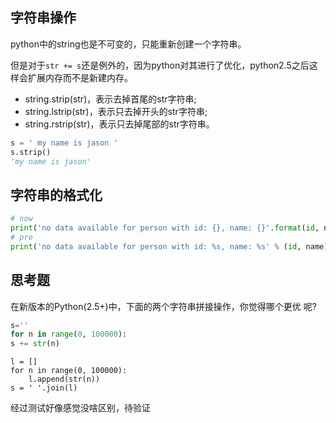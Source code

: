 
## 字符串操作

python中的string也是不可变的，只能重新创建一个字符串。


但是对于`str += s`还是例外的，因为python对其进行了优化，python2.5之后这样会扩展内存而不是新建内存。


- string.strip(str)，表示去掉首尾的str字符串; 
- string.lstrip(str)，表示只去掉开头的str字符串;
- string.rstrip(str)，表示只去掉尾部的str字符串。

```python
s = ' my name is jason '
s.strip()
'my name is jason'
```

## 字符串的格式化

```python
# now
print('no data available for person with id: {}, name: {}'.format(id, name))
# pre
print('no data available for person with id: %s, name: %s' % (id, name))
```

## 思考题

在新版本的Python(2.5+)中，下面的两个字符串拼接操作，你觉得哪个更优 呢?
```python
s=''
for n in range(0, 100000):
s += str(n)
```

```
l = []
for n in range(0, 100000):
    l.append(str(n))
s = ' '.join(l)
```


经过测试好像感觉没啥区别，待验证



